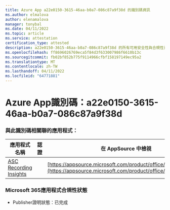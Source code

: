 ```yaml
---
title: Azure App a22e0150-3615-46aa-b0a7-086c87a9f38d 的識別碼資訊
ms.author: elmalova
author: elenamalova
manager: tonybal
ms.date: 04/11/2022
ms.topic: article
ms.service: attestation
certification_type: attested
description: a22e0150-3615-46aa-b0a7-086c87a9f38d 的所有可用安全性與合規性資訊。
ms.openlocfilehash: ff8696026769eca5f84d3f633007986f6610b13c
ms.sourcegitcommit: fb02bf852b775f9114966cfbf158197149ec95a2
ms.translationtype: MT
ms.contentlocale: zh-TW
ms.lasthandoff: 04/11/2022
ms.locfileid: "64771881"
---
```

# <a name="azure-app-id-a22e0150-3615-46aa-b0a7-086c87a9f38d"></a>Azure App識別碼：a22e0150-3615-46aa-b0a7-086c87a9f38d


### <a name="apps-associated-with-this-id"></a>與此識別碼相關聯的應用程式：
| **應用程式名稱** | **認證** | **在 AppSource 中檢視** |
|--------------|---------------|-----------------------|
| [ASC Recording Insights](../forward/WA200000708.md) |  | [https://appsource.microsoft.com/product/office/WA200000708](https://appsource.microsoft.com/product/office/WA200000708) |

### <a name="microsoft-365-app-compliance-status"></a>Microsoft 365應用程式合規性狀態
- Publisher證明狀態：已完成
